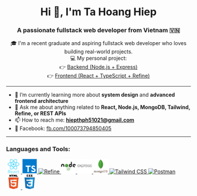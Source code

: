 <h1 align="center">Hi 👋, I'm Ta Hoang Hiep</h1>
<h3 align="center">A passionate fullstack web developer from Vietnam 🇻🇳</h3>

<p align="center">
🎓 I'm a recent graduate and aspiring fullstack web developer who loves building real-world projects.<br />
💻 My personal project: <br />
👉 <a href="https://github.com/hoanghiep2625/NodeJs_Ivymoda">Backend (Node.js + Express)</a><br />
👉 <a href="https://github.com/hoanghiep2625/ReactJs_Ivymoda">Frontend (React + TypeScript + Refine)</a>
</p>

---

- 🌱 I’m currently learning more about **system design** and **advanced frontend architecture**
- 💬 Ask me about anything related to **React, Node.js, MongoDB, Tailwind, Refine, or REST APIs**
- 📫 How to reach me: **hiepthph51021@gmail.com**
- 👤 Facebook: [fb.com/100073794850405](https://fb.com/100073794850405)

---

<h3 align="left">Languages and Tools:</h3>
<p align="left">
  <a href="https://reactjs.org/" target="_blank" rel="noreferrer"> <img src="https://raw.githubusercontent.com/devicons/devicon/master/icons/react/react-original-wordmark.svg" alt="React" width="40" height="40"/> </a>
  <a href="https://www.typescriptlang.org/" target="_blank" rel="noreferrer"> <img src="https://raw.githubusercontent.com/devicons/devicon/master/icons/typescript/typescript-original.svg" alt="TypeScript" width="40" height="40"/> </a>
  <a href="https://refine.dev/" target="_blank" rel="noreferrer"> <img src="https://refine.dev/img/refine_logo.png" alt="Refine" width="40" height="40"/> </a>
  <a href="https://nodejs.org" target="_blank" rel="noreferrer"> <img src="https://raw.githubusercontent.com/devicons/devicon/master/icons/nodejs/nodejs-original-wordmark.svg" alt="Node.js" width="40" height="40"/> </a>
  <a href="https://expressjs.com" target="_blank" rel="noreferrer"> <img src="https://raw.githubusercontent.com/devicons/devicon/master/icons/express/express-original-wordmark.svg" alt="Express" width="40" height="40"/> </a>
  <a href="https://www.mongodb.com/" target="_blank" rel="noreferrer"> <img src="https://raw.githubusercontent.com/devicons/devicon/master/icons/mongodb/mongodb-original-wordmark.svg" alt="MongoDB" width="40" height="40"/> </a>
  <a href="https://tailwindcss.com/" target="_blank" rel="noreferrer"> <img src="https://www.vectorlogo.zone/logos/tailwindcss/tailwindcss-icon.svg" alt="Tailwind CSS" width="40" height="40"/> </a>
  <a href="https://postman.com" target="_blank" rel="noreferrer"> <img src="https://www.vectorlogo.zone/logos/getpostman/getpostman-icon.svg" alt="Postman" width="40" height="40"/> </a>
  <a href="https://www.w3.org/html/" target="_blank" rel="noreferrer"> <img src="https://raw.githubusercontent.com/devicons/devicon/master/icons/html5/html5-original-wordmark.svg" alt="HTML" width="40" height="40"/> </a>
  <a href="https://www.w3schools.com/css/" target="_blank" rel="noreferrer"> <img src="https://raw.githubusercontent.com/devicons/devicon/master/icons/css3/css3-original-wordmark.svg" alt="CSS" width="40" height="40"/> </a>
</p>
